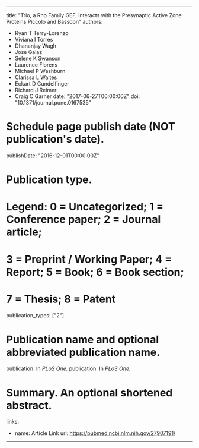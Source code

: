 
---
title: "Trio, a Rho Family GEF, Interacts with the Presynaptic Active Zone Proteins Piccolo and Bassoon"
authors:
- Ryan T Terry-Lorenzo
- Viviana I Torres
- Dhananjay Wagh
- Jose Galaz
- Selene K Swanson
- Laurence Florens
- Michael P Washburn
- Clarissa L Waites
- Eckart D Gundelfinger
- Richard J Reimer
- Craig C Garner 
date: "2017-06-27T00:00:00Z"
doi: "10.1371/journal.pone.0167535"

# Schedule page publish date (NOT publication's date).
publishDate: "2016-12-01T00:00:00Z"

# Publication type.
# Legend: 0 = Uncategorized; 1 = Conference paper; 2 = Journal article;
# 3 = Preprint / Working Paper; 4 = Report; 5 = Book; 6 = Book section;
# 7 = Thesis; 8 = Patent
publication_types: ["2"]

# Publication name and optional abbreviated publication name.
publication: In *PLoS One.*
publication: In *PLoS One.*


# Summary. An optional shortened abstract.


links:
- name: Article Link
  url: https://pubmed.ncbi.nlm.nih.gov/27907191/
---
